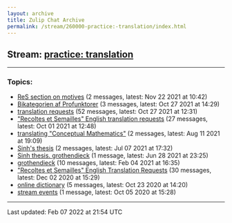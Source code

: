 ```yaml
---
layout: archive
title: Zulip Chat Archive
permalink: /stream/260000-practice:-translation/index.html
---
```


## Stream: [practice: translation](https://mattecapu.github.io/ct-zulip-archive/stream/260000-practice:-translation/index.html)
---

### Topics:

* [ReS section on motives](topic/ReS.20section.20on.20motives.html) (2 messages, latest: Nov 22 2021 at 10:42)
* [Bikategorien af Profunktorer](topic/Bikategorien.20af.20Profunktorer.html) (3 messages, latest: Oct 27 2021 at 14:29)
* [translation requests](topic/translation.20requests.html) (52 messages, latest: Oct 27 2021 at 12:31)
* ["Recoltes et Semailles" English translation requests](topic/.22Recoltes.20et.20Semailles.22.20English.20translation.20requests.html) (27 messages, latest: Oct 01 2021 at 12:48)
* [translating "Conceptual Mathematics"](topic/translating.20.22Conceptual.20Mathematics.22.html) (2 messages, latest: Aug 11 2021 at 19:09)
* [Sinh's thesis](topic/Sinh's.20thesis.html) (2 messages, latest: Jul 07 2021 at 17:32)
* [Sinh thesis. grothendieck](topic/Sinh.20thesis.2E.20grothendieck.html) (1 message, latest: Jun 28 2021 at 23:25)
* [grothendieck](topic/grothendieck.html) (10 messages, latest: Feb 04 2021 at 16:35)
* ["Recoltes et Semailles" English Translation Requests](topic/.22Recoltes.20et.20Semailles.22.20English.20Translation.20Requests.html) (30 messages, latest: Dec 02 2020 at 15:29)
* [online dictionary](topic/online.20dictionary.html) (5 messages, latest: Oct 23 2020 at 14:20)
* [stream events](topic/stream.20events.html) (1 message, latest: Oct 05 2020 at 15:28)

<hr><p>Last updated: Feb 07 2022 at 21:54 UTC</p>
